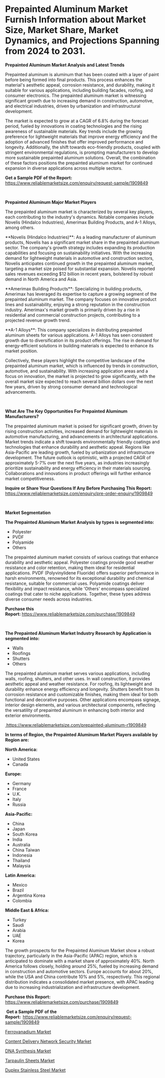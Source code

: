 <p><h1>Prepainted Aluminum Market Furnish Information about Market Size, Market Share, Market Dynamics, and Projections Spanning from 2024 to 2031.</h1></p><p><strong>Prepainted Aluminum Market Analysis and Latest Trends</strong></p>
<p><p>Prepainted aluminum is aluminum that has been coated with a layer of paint before being formed into final products. This process enhances the material's aesthetic appeal, corrosion resistance, and durability, making it suitable for various applications, including building facades, roofing, and consumer electronics. The prepainted aluminum market is witnessing significant growth due to increasing demand in construction, automotive, and electrical industries, driven by urbanization and infrastructural development.</p><p>The market is expected to grow at a CAGR of 6.8% during the forecast period, fueled by innovations in coating technologies and the rising awareness of sustainable materials. Key trends include the growing preference for lightweight materials that improve energy efficiency and the adoption of advanced finishes that offer improved performance and longevity. Additionally, the shift towards eco-friendly products, coupled with stringent environmental regulations, is prompting manufacturers to develop more sustainable prepainted aluminum solutions. Overall, the combination of these factors positions the prepainted aluminum market for continued expansion in diverse applications across multiple sectors.</p></p>
<p><strong>Get a Sample PDF of the Report:&nbsp;</strong> <a href="https://www.reliablemarketsize.com/enquiry/request-sample/1909849?utm_campaign=1133&utm_medium=2&utm_source=Github&utm_content=ia&utm_term=13112024&utm_id=prepainted-aluminum">https://www.reliablemarketsize.com/enquiry/request-sample/1909849</a></p>
<p>&nbsp;</p>
<p><strong>Prepainted Aluminum Major Market Players</strong></p>
<p><p>The prepainted aluminum market is characterized by several key players, each contributing to the industry's dynamics. Notable companies include Novelis (Hindalco Industries), Amerimax Building Products, and A-1 Alloys, among others.</p><p>**Novelis (Hindalco Industries)**: As a leading manufacturer of aluminum products, Novelis has a significant market share in the prepainted aluminum sector. The company's growth strategy includes expanding its production capabilities and focusing on sustainability initiatives. With the increasing demand for lightweight materials in automotive and construction sectors, Novelis anticipates continued growth in the prepainted aluminum market, targeting a market size poised for substantial expansion. Novelis reported sales revenues exceeding $12 billion in recent years, bolstered by robust demand in North America and Asia.</p><p>**Amerimax Building Products**: Specializing in building products, Amerimax has leveraged its expertise to capture a growing segment of the prepainted aluminum market. The company focuses on innovative product lines and sustainability, enjoying a strong reputation in the construction industry. Amerimax's market growth is primarily driven by a rise in residential and commercial construction projects, contributing to a projected revenue growth trend.</p><p>**A-1 Alloys**: This company specializes in distributing prepainted aluminum sheets for various applications. A-1 Alloys has seen consistent growth due to diversification in its product offerings. The rise in demand for energy-efficient solutions in building materials is expected to enhance its market position.</p><p>Collectively, these players highlight the competitive landscape of the prepainted aluminum market, which is influenced by trends in construction, automotive, and sustainability. With increasing application areas and a focus on innovation, the market is projected to grow significantly, with the overall market size expected to reach several billion dollars over the next few years, driven by strong consumer demand and technological advancements.</p></p>
<p>&nbsp;</p>
<p><strong>What Are The Key Opportunities For Prepainted Aluminum Manufacturers?</strong></p>
<p><p>The prepainted aluminum market is poised for significant growth, driven by rising construction activities, increased demand for lightweight materials in automotive manufacturing, and advancements in architectural applications. Market trends indicate a shift towards environmentally friendly coatings and technologies that enhance durability and aesthetic appeal. Regions like Asia-Pacific are leading growth, fueled by urbanization and infrastructure development. The future outlook is optimistic, with a projected CAGR of approximately 5-7% over the next five years, as industries increasingly prioritize sustainability and energy efficiency in their materials sourcing. Collaborations and innovations in product offerings will further enhance market competitiveness.</p></p>
<p><strong>Inquire or Share Your Questions If Any Before Purchasing This Report:</strong> <a href="https://www.reliablemarketsize.com/enquiry/pre-order-enquiry/1909849?utm_campaign=1133&utm_medium=2&utm_source=Github&utm_content=ia&utm_term=13112024&utm_id=prepainted-aluminum">https://www.reliablemarketsize.com/enquiry/pre-order-enquiry/1909849</a></p>
<p>&nbsp;</p>
<p><strong>Market Segmentation</strong></p>
<p><strong>The Prepainted Aluminum Market Analysis by types is segmented into:</strong></p>
<p><ul><li>Polyester</li><li>PVDF</li><li>Polyamide</li><li>Others</li></ul></p>
<p><p>The prepainted aluminum market consists of various coatings that enhance durability and aesthetic appeal. Polyester coatings provide good weather resistance and color retention, making them ideal for residential applications. PVDF (Polyvinylidene Fluoride) offers superior performance in harsh environments, renowned for its exceptional durability and chemical resistance, suitable for commercial uses. Polyamide coatings deliver flexibility and impact resistance, while 'Others' encompass specialized coatings that cater to niche applications. Together, these types address diverse consumer needs across industries.</p></p>
<p><strong>Purchase this Report:&nbsp;</strong><a href="https://www.reliablemarketsize.com/purchase/1909849?utm_campaign=1133&utm_medium=2&utm_source=Github&utm_content=ia&utm_term=13112024&utm_id=prepainted-aluminum">https://www.reliablemarketsize.com/purchase/1909849</a></p>
<p>&nbsp;</p>
<p><strong>The Prepainted Aluminum Market Industry Research by Application is segmented into:</strong></p>
<p><ul><li>Walls</li><li>Roofings</li><li>Shutters</li><li>Others</li></ul></p>
<p><p>The prepainted aluminum market serves various applications, including walls, roofing, shutters, and other uses. In wall construction, it provides aesthetic appeal and weather resistance. For roofing, its lightweight and durability enhance energy efficiency and longevity. Shutters benefit from its corrosion resistance and customizable finishes, making them ideal for both functional and decorative purposes. Other applications encompass signage, interior design elements, and various architectural components, reflecting the versatility of prepainted aluminum in enhancing both interior and exterior environments.</p></p>
<p><a href="https://www.reliablemarketsize.com/prepainted-aluminum-r1909849?utm_campaign=1133&utm_medium=2&utm_source=Github&utm_content=ia&utm_term=13112024&utm_id=prepainted-aluminum">&nbsp;https://www.reliablemarketsize.com/prepainted-aluminum-r1909849</a></p>
<p><strong>In terms of Region, the Prepainted Aluminum Market Players available by Region are:</strong></p>
<p>
    <p> <strong> North America: </strong>
        <ul>
            <li>United States</li>
            <li>Canada</li>
        </ul>
        </p> 
    <p> <strong> Europe: </strong>
        <ul>
            <li>Germany</li>
            <li>France</li>
            <li>U.K.</li>
            <li>Italy</li>
            <li>Russia</li>
        </ul>
        </p> 
    <p> <strong> Asia-Pacific: </strong>
        <ul>
            <li>China</li>
            <li>Japan</li>
            <li>South Korea</li>
            <li>India</li>
            <li>Australia</li>
            <li>China Taiwan</li>
            <li>Indonesia</li>
            <li>Thailand</li>
            <li>Malaysia</li>
        </ul>
        </p> 
    <p> <strong> Latin America: </strong>
        <ul>
            <li>Mexico</li>
            <li>Brazil</li>
            <li>Argentina Korea</li>
            <li>Colombia</li>
        </ul>
        </p> 
    <p> <strong> Middle East & Africa: </strong>
        <ul>
            <li>Turkey</li>
            <li>Saudi</li>
            <li>Arabia</li>
            <li>UAE</li>
            <li>Korea</li>
        </ul>
    </p>
    </p>
<p><p>The growth prospects for the Prepainted Aluminum Market show a robust trajectory, particularly in the Asia-Pacific (APAC) region, which is anticipated to dominate with a market share of approximately 40%. North America follows closely, holding around 25%, fueled by increasing demand in construction and automotive sectors. Europe accounts for about 20%, while the USA and China contribute 10% and 5%, respectively. This regional distribution indicates a consolidated market presence, with APAC leading due to increasing industrialization and infrastructure development.</p></p>
<p><strong>Purchase this Report: </strong><a href="https://www.reliablemarketsize.com/purchase/1909849?utm_campaign=1133&utm_medium=2&utm_source=Github&utm_content=ia&utm_term=13112024&utm_id=prepainted-aluminum">https://www.reliablemarketsize.com/purchase/1909849</a></p>
<p>&nbsp;<strong>Get a Sample PDF of the Report:&nbsp;&nbsp;</strong><a href="https://www.reliablemarketsize.com/enquiry/request-sample/1909849?utm_campaign=1133&utm_medium=2&utm_source=Github&utm_content=ia&utm_term=13112024&utm_id=prepainted-aluminum">https://www.reliablemarketsize.com/enquiry/request-sample/1909849</a></p>
<p><strong></strong></p>
<p><p><a href="https://www.linkedin.com/pulse/global-ferrovanadium-market-trends-insights-growth-opportunities-wsmgf?utm_campaign=1133&utm_medium=2&utm_source=Github&utm_content=ia&utm_term=13112024&utm_id=prepainted-aluminum">Ferrovanadium Market</a></p><p><a href="https://issuu.com/reportprime-2/docs/content-delivery-network-security-m_c31991c04d25f6?utm_campaign=1133&utm_medium=2&utm_source=Github&utm_content=ia&utm_term=13112024&utm_id=prepainted-aluminum">Content Delivery Network Security Market</a></p><p><a href="https://issuu.com/reportprime-2/docs/dna-synthesis-market-size-2030.pptx_a9a2ec3689fcb5?utm_campaign=1133&utm_medium=2&utm_source=Github&utm_content=ia&utm_term=13112024&utm_id=prepainted-aluminum">DNA Synthesis Market</a></p><p><a href="https://www.linkedin.com/pulse/emerging-trends-tarpaulin-sheets-market-detailed-overview-applications-1cacf?utm_campaign=1133&utm_medium=2&utm_source=Github&utm_content=ia&utm_term=13112024&utm_id=prepainted-aluminum">Tarpaulin Sheets Market</a></p><p><a href="https://www.linkedin.com/pulse/duplex-stainless-steel-market-essentials-key-players-demand-drivers-pv6ef?utm_campaign=1133&utm_medium=2&utm_source=Github&utm_content=ia&utm_term=13112024&utm_id=prepainted-aluminum">Duplex Stainless Steel Market</a></p></p>